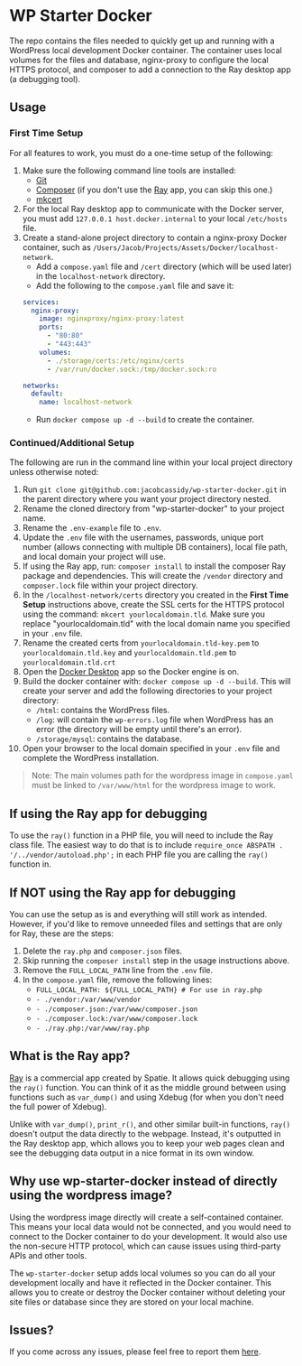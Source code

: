 # WP Starter Docker

The repo contains the files needed to quickly get up and running with a WordPress local development Docker container. The container uses local volumes for the files and database, nginx-proxy to configure the local HTTPS protocol, and composer to add a connection to the Ray desktop app (a debugging tool).

## Usage

### First Time Setup

For all features to work, you must do a one-time setup of the following:

1. Make sure the following command line tools are installed:
    - [Git](https://git-scm.com/book/en/v2/Getting-Started-Installing-Git)
    - [Composer](https://getcomposer.org/download/) (if you don't use the [Ray](https://spatie.be/products/ray) app, you can skip this one.)
    - [mkcert](https://github.com/FiloSottile/mkcert)
2. For the local Ray desktop app to communicate with the Docker server, you must add `127.0.0.1 host.docker.internal` to your local `/etc/hosts` file.
3. Create a stand-alone project directory to contain a nginx-proxy Docker container, such as `/Users/Jacob/Projects/Assets/Docker/localhost-network`.
    - Add a `compose.yaml` file and `/cert` directory (which will be used later) in the `localhost-network` directory.
    - Add the following to the `compose.yaml` file and save it:
    ```yaml
    services:
      nginx-proxy:
        image: nginxproxy/nginx-proxy:latest
        ports:
          - "80:80"
          - "443:443"
        volumes:
          - ./storage/certs:/etc/nginx/certs
          - /var/run/docker.sock:/tmp/docker.sock:ro

    networks:
      default:
        name: localhost-network
      ```
      - Run `docker compose up -d --build` to create the container.

### Continued/Additional Setup

The following are run in the command line within your local project directory unless otherwise noted:

1. Run `git clone git@github.com:jacobcassidy/wp-starter-docker.git` in the parent directory where you want your project directory nested.
2. Rename the cloned directory from "wp-starter-docker" to your project name.
3. Rename the `.env-example` file to `.env`.
4. Update the `.env` file with the usernames, passwords, unique port number (allows connecting with multiple DB containers), local file path, and local domain your project will use.
5. If using the Ray app, run: `composer install` to install the composer Ray package and dependencies. This will create the `/vendor` directory and `composer.lock` file within your project directory.
6. In the `/localhost-network/certs` directory you created in the __First Time Setup__ instructions above, create the SSL certs for the HTTPS protocol using the command: `mkcert yourlocaldomain.tld`. Make sure you replace "yourlocaldomain.tld" with the local domain name you specified in your `.env` file.
7. Rename the created certs from `yourlocaldomain.tld-key.pem` to `yourlocaldomain.tld.key` and `yourlocaldomain.tld.pem` to `yourlocaldomain.tld.crt`
8. Open the [Docker Desktop](https://www.docker.com/products/docker-desktop/) app so the Docker engine is on.
9. Build the docker container with: `docker compose up -d --build`. This will create your server and add the following directories to your project directory:
    - `/html`: contains the WordPress files.
    - `/log`: will contain the `wp-errors.log` file when WordPress has an error (the directory will be empty until there's an error).
    - `/storage/mysql`: contains the database.
8. Open your browser to the local domain specified in your `.env` file and complete the WordPress installation.

> Note: The main volumes path for the wordpress image in `compose.yaml` must be linked to `/var/www/html` for the wordpress image to work.

## If using the Ray app for debugging

To use the `ray()` function in a PHP file, you will need to include the Ray class file. The easiest way to do that is to include `require_once ABSPATH . '/../vendor/autoload.php';` in each PHP file you are calling the `ray()` function in.

## If NOT using the Ray app for debugging

You can use the setup as is and everything will still work as intended. However, if you'd like to remove unneeded files and settings that are only for Ray, these are the steps:

1. Delete the `ray.php` and `composer.json` files.
2. Skip running the `composer install` step in the usage instructions above.
2. Remove the `FULL_LOCAL_PATH` line from the `.env` file.
3. In the `compose.yaml` file, remove the following lines:
    - `FULL_LOCAL_PATH: ${FULL_LOCAL_PATH} # For use in ray.php`
    - `- ./vendor:/var/www/vendor`
    - `- ./composer.json:/var/www/composer.json`
    - `- ./composer.lock:/var/www/composer.lock`
    - `- ./ray.php:/var/www/ray.php`

## What is the Ray app?

[Ray](https://spatie.be/products/ray) is a commercial app created by Spatie. It allows quick debugging using the `ray()` function. You can think of it as the middle ground between using functions such as `var_dump()` and using Xdebug (for when you don't need the full power of Xdebug).

Unlike with `var_dump()`, `print_r()`, and other similar built-in functions, `ray()` doesn't output the data directly to the webpage. Instead, it's outputted in the Ray desktop app, which allows you to keep your web pages clean and see the debugging data output in a nice format in its own window.

## Why use wp-starter-docker instead of directly using the wordpress image?

Using the wordpress image directly will create a self-contained container. This means your local data would not be connected, and you would need to connect to the Docker container to do your development. It would also use the non-secure HTTP protocol, which can cause issues using third-party APIs and other tools.

The `wp-starter-docker` setup adds local volumes so you can do all your development locally and have it reflected in the Docker container. This allows you to create or destroy the Docker container without deleting your site files or database since they are stored on your local machine.

## Issues?

If you come across any issues, please feel free to report them [here](https://github.com/jacobcassidy/wp-starter-docker/issues).
